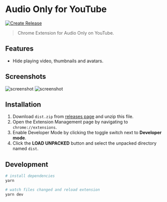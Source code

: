 # Audio Only for YouTube

[![Create Release](https://github.com/fiahfy/youtube-audio-only/actions/workflows/create-release.yml/badge.svg)](https://github.com/fiahfy/youtube-audio-only/actions/workflows/create-release.yml)

> Chrome Extension for Audio Only on YouTube.


## Features

- Hide playing video, thumbnails and avatars.


## Screenshots

![screenshot](.github/img/screenshot1.png)
![screenshot](.github/img/screenshot2.png)


## Installation

1. Download `dist.zip` from [releases page](https://github.com/fiahfy/youtube-audio-only/releases) and unzip this file.
2. Open the Extension Management page by navigating to `chrome://extensions`.
3. Enable Developer Mode by clicking the toggle switch next to **Developer mode**.
4. Click the **LOAD UNPACKED** button and select the unpacked directory named `dist`.

## Development

```bash
# install dependencies
yarn

# watch files changed and reload extension
yarn dev
```
